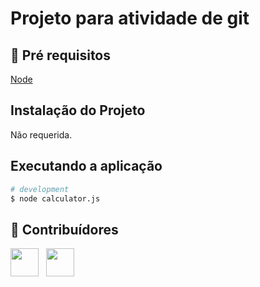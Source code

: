 # Projeto para atividade de git
 
## 🔐 Pré requisitos

<a href="https://nodejs.dev/">Node</a> &nbsp;

## Instalação do Projeto

Não requerida.

## Executando a aplicação

```bash
# development
$ node calculator.js
```

## 🤝 Contribuídores

<a href="https://github.com/wagnerloch"><img src="https://github.com/wagnerloch.png" width="45" height="45"></a> &nbsp; 
<a href="https://github.com/Jquinzen"><img src="https://github.com/Jquinzen.png" width="45" height="45"></a> &nbsp;

